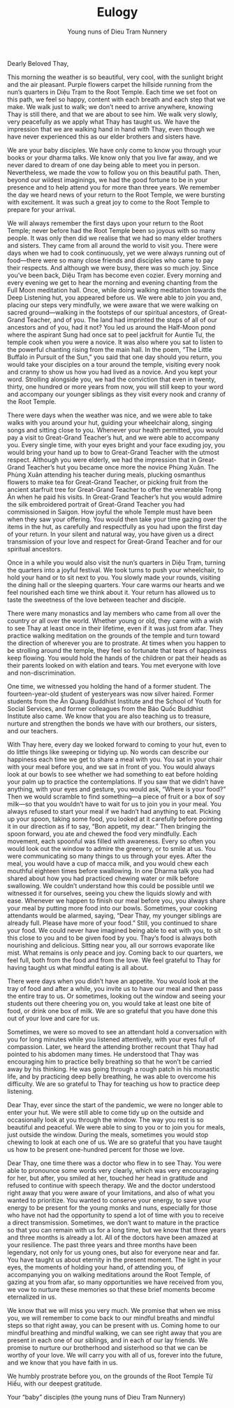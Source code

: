 ﻿---
title: Eulogy
author: Young nuns of Dieu Tram Nunnery
---

Dearly Beloved Thay,

This morning the weather is so beautiful, very cool, with the sunlight bright and the air pleasant. Purple flowers carpet the hillside running from the nun’s quarters in Diệu Trạm to the Root Temple. Each time we set foot on this path, we feel so happy, content with each breath and each step that we make. We walk just to walk; we don’t need to arrive anywhere, knowing Thay is still there, and that we are about to see him. We walk very slowly, very peacefully as we apply what Thay has taught us. We have the impression that we are walking hand in hand with Thay, even though we have never experienced this as our elder brothers and sisters have.

We are your baby disciples. We have only come to know you through your books or your dharma talks. We know only that you live far away, and we never dared to dream of one day being able to meet you in person. Nevertheless, we made the vow to follow you on this beautiful path. Then, beyond our wildest imaginings, we had the good fortune to be in your presence and to help attend you for more than three years. We remember the day we heard news of your return to the Root Temple, we were bursting with excitement. It was such a great joy to come to the Root Temple to prepare for your arrival.

We will always remember the first days upon your return to the Root Temple; never before had the Root Temple been so joyous with so many people. It was only then did we realise that we had so many elder brothers and sisters. They came from all around the world to visit you. There were days when we had to cook continuously, yet we were always running out of food—there were so many close friends and disciples who came to pay their respects. And although we were busy, there was so much joy. Since you’ve been back, Diệu Trạm has become even cozier. Every morning and every evening we get to hear the morning and evening chanting from the Full Moon meditation hall. Once, while doing walking meditation towards the Deep Listening hut, you appeared before us. We were able to join you and, placing our steps very mindfully, we were aware that we were walking on sacred ground—walking in the footsteps of our spiritual ancestors, of Great-Grand Teacher, and of you. The land had imprinted the steps of all of our ancestors and of you, had it not? You led us around the Half-Moon pond where the aspirant Sung had once sat to peel jackfruit for Auntie Tư, the temple cook when you were a novice. It was also where you sat to listen to the powerful chanting rising from the main hall. In the poem, “The Little Buffalo in Pursuit of the Sun,” you said that one day should you return, you would take your disciples on a tour around the temple, visiting every nook and cranny to show us how you had lived as a novice. And you kept your word. Strolling alongside you, we had the conviction that even in twenty, thirty, one hundred or more years from now, you will still keep to your word and accompany our younger siblings as they visit every nook and cranny of the Root Temple.

There were days when the weather was nice, and we were able to take walks with you around your hut, guiding your wheelchair along, singing songs and sitting close to you. Whenever your health permitted, you would pay a visit to Great-Grand Teacher’s hut, and we were able to accompany you. Every single time, with your eyes bright and your face exuding joy, you would bring your hand up to bow to Great-Grand Teacher with the utmost respect. Although you were elderly, we had the impression that in Great-Grand Teacher’s hut you became once more the novice Phùng Xuân. The Phùng Xuân attending his teacher during meals, plucking osmanthus flowers to make tea for Great-Grand Teacher, or picking fruit from the ancient starfruit tree for Great-Grand Teacher to offer the venerable Trọng Ân when he paid his visits. In Great-Grand Teacher’s hut you would admire the silk embroidered portrait of Great-Grand Teacher you had commissioned in Saigon. How joyful the whole Temple must have been when they saw your offering. You would then take your time gazing over the items in the hut, as carefully and respectfully as you had upon the first day of your return. In your silent and natural way, you have given us a direct transmission of your love and respect for Great-Grand Teacher and for our spiritual ancestors.

Once in a while you would also visit the nun’s quarters in Diệu Trạm, turning the quarters into a joyful festival. We took turns to push your wheelchair, to hold your hand or to sit next to you. You slowly made your rounds, visiting the dining hall or the sleeping quarters. Your care warms our hearts and we feel nourished each time we think about it. Your return has allowed us to taste the sweetness of the love between teacher and disciple.

There were many monastics and lay members who came from all over the country or all over the world. Whether young or old, they came with a wish to see Thay at least once in their lifetime, even if it was just from afar. They practice walking meditation on the grounds of the temple and turn toward the direction of wherever you are to prostrate. At times when you happen to be strolling around the temple, they feel so fortunate that tears of happiness keep flowing. You would hold the hands of the children or pat their heads as their parents looked on with elation and tears. You met everyone with love and non-discrimination.

One time, we witnessed you holding the hand of a former student. The fourteen-year-old student of yesteryears was now silver haired. Former students from the Ấn Quang Buddhist Institute and the School of Youth for Social Services, and former colleagues from the Báo Quốc Buddhist Institute also came. We know that you are also teaching us to treasure, nurture and strengthen the bonds we have with our brothers, our sisters, and our teachers.

With Thay here, every day we looked forward to coming to your hut, even to do little things like sweeping or tidying up. No words can describe our happiness each time we get to share a meal with you. You sat in your chair with your meal before you, and we sat in front of you. You would always look at our bowls to see whether we had something to eat before holding your palm up to practice the contemplations. If you saw that we didn’t have anything, with your eyes and gesture, you would ask, “Where is your food?” Then we would scramble to find something—a piece of fruit or a box of soy milk—so that you wouldn’t have to wait for us to join you in your meal. You always refused to start your meal if we hadn’t had anything to eat. Picking up your spoon, taking some food, you looked at it carefully before pointing it in our direction as if to say, “Bon appetit, my dear.” Then bringing the spoon forward, you ate and chewed the food very mindfully. Each movement, each spoonful was filled with awareness. Every so often you would look out the window to admire the greenery, or to smile at us. You were communicating so many things to us through your eyes. After the meal, you would have a cup of macca milk, and you would chew each mouthful eighteen times before swallowing. In one Dharma talk you had shared about how you had practiced chewing water or milk before swallowing. We couldn’t understand how this could be possible until we witnessed it for ourselves, seeing you chew the liquids slowly and with ease. Whenever we happen to finish our meal before you, you always share your meal by putting more food into our bowls. Sometimes, your cooking attendants would be alarmed, saying, “Dear Thay, my younger siblings are already full. Please have more of your food.” Still, you continued to share your food. We could never have imagined being able to eat with you, to sit this close to you and to be given food by you. Thay’s food is always both nourishing and delicious. Sitting near you, all our sorrows evaporate like mist. What remains is only peace and joy. Coming back to our quarters, we feel full, both from the food and from the love. We feel grateful to Thay for having taught us what mindful eating is all about.

There were days when you didn’t have an appetite. You would look at the tray of food and after a while, you invite us to have our meal and then pass the entire tray to us. Or sometimes, looking out the window and seeing your students out there cheering you on, you would take at least one bite of food, or drink one box of milk. We are so grateful that you have done this out of your love and care for us.

Sometimes, we were so moved to see an attendant hold a conversation with you for long minutes while you listened attentively, with your eyes full of compassion. Later, we heard the attending brother recount that Thay had pointed to his abdomen many times. He understood that Thay was encouraging him to practice belly breathing so that he won’t be carried away by his thinking. He was going through a rough patch in his monastic life, and by practicing deep belly breathing, he was able to overcome his difficulty. We are so grateful to Thay for teaching us how to practice deep listening.

Dear Thay, ever since the start of the pandemic, we were no longer able to enter your hut. We were still able to come tidy up on the outside and occasionally look at you through the window. The way you rest is so beautiful and peaceful. We were able to sing to you or to join you for meals, just outside the window. During the meals, sometimes you would stop chewing to look at each one of us. We are so grateful that you have taught us how to be present one-hundred percent for those we love.

Dear Thay, one time there was a doctor who flew in to see Thay. You were able to pronounce some words very clearly, which was very encouraging for her, but after, you smiled at her, touched her head in gratitude and refused to continue with speech therapy. We and the doctor understood right away that you were aware of your limitations, and also of what you wanted to prioritize. You wanted to conserve your energy, to save your energy to be present for the young monks and nuns, especially for those who have not had the opportunity to spend a lot of time with you to receive a direct transmission. Sometimes, we don’t want to mature in the practice so that you can remain with us for a long time, but we know that three years and three months is already a lot. All of the doctors have been amazed at your resilience. The past three years and three months have been legendary, not only for us young ones, but also for everyone near and far. You have taught us about eternity in the present moment. The light in your eyes, the moments of holding your hand, of attending you, of accompanying you on walking meditations around the Root Temple, of gazing at you from afar, so many opportunities we have received from you, we vow to nurture these memories so that these brief moments become eternalized in us.

We know that we will miss you very much. We promise that when we miss you, we will remember to come back to our mindful breaths and mindful steps so that right away, you can be present with us. Coming home to our mindful breathing and mindful walking, we can see right away that you are present in each one of our siblings, and in each of our lay friends. We promise to nurture our brotherhood and sisterhood so that we can be worthy of your love. We will carry you with all of us, forever into the future, and we know that you have faith in us.

We humbly prostrate before you, on the grounds of the Root Temple Từ Hiếu, with our deepest gratitude.

Your “baby” disciples (the young nuns of Dieu Tram Nunnery)
